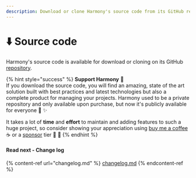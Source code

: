 ```yaml
---
description: Download or clone Harmony's source code from its GitHub repository
---
```


# ⬇️ Source code

Harmony's source code is available for download or cloning on its GitHub [repository](https://github.com/chsakell/Harmony).

{% hint style="success" %}
**Support Harmony** :clap:\
If you download the source code, you will find an amazing, state of the art solution built with best practices and latest technologies but also a complete product for managing your projects. Harmony used to be a private repository and only available upon purchase, but now it's publicly available for everyone :tada: :sparkles:

It takes a lot of **time** and **effort** to maintain and adding features to such a huge project, so consider showing your appreciation using [buy me a coffee](https://buymeacoffee.com/chsakell) :coffee: or a [sponsor](https://github.com/sponsors/chsakell) tier :pray: :clap:
{% endhint %}

#### Read next - Change log

{% content-ref url="changelog.md" %}
[changelog.md](changelog.md)
{% endcontent-ref %}

